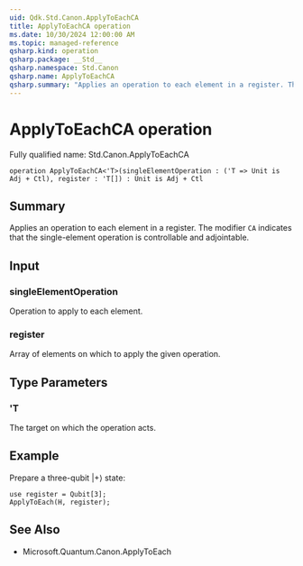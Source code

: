 ```yaml
---
uid: Qdk.Std.Canon.ApplyToEachCA
title: ApplyToEachCA operation
ms.date: 10/30/2024 12:00:00 AM
ms.topic: managed-reference
qsharp.kind: operation
qsharp.package: __Std__
qsharp.namespace: Std.Canon
qsharp.name: ApplyToEachCA
qsharp.summary: "Applies an operation to each element in a register. The modifier `CA` indicates that the single-element operation is controllable and adjointable."
---
```


# ApplyToEachCA operation

Fully qualified name: Std.Canon.ApplyToEachCA

```qsharp
operation ApplyToEachCA<'T>(singleElementOperation : ('T => Unit is Adj + Ctl), register : 'T[]) : Unit is Adj + Ctl
```

## Summary
Applies an operation to each element in a register.
The modifier `CA` indicates that the single-element operation is controllable and adjointable.

## Input
### singleElementOperation
Operation to apply to each element.
### register
Array of elements on which to apply the given operation.

## Type Parameters
### 'T
The target on which the operation acts.

## Example
Prepare a three-qubit |+⟩ state:
```qsharp
use register = Qubit[3];
ApplyToEach(H, register);
```

## See Also
- Microsoft.Quantum.Canon.ApplyToEach

